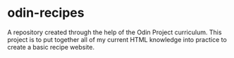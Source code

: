 # odin-recipes
A repository created through the help of the Odin Project curriculum.
This project is to put together all of my current HTML knowledge into practice to create a basic recipe website.